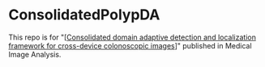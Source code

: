 # ConsolidatedPolypDA

This repo is for "[[Consolidated domain adaptive detection and localization framework for cross-device colonoscopic images](https://www.sciencedirect.com/science/article/pii/S1361841521000980)]" published in Medical Image Analysis.
